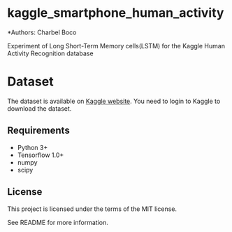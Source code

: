 # kaggle_smartphone_human_activity

*Authors: Charbel Boco

Experiment of Long Short-Term Memory cells(LSTM) for the Kaggle Human Activity Recognition database 

# Dataset

The dataset is available on [Kaggle website](https://www.kaggle.com/uciml/human-activity-recognition-with-smartphones).
You need to login to Kaggle to download the dataset.


## Requirements

- Python 3+
- Tensorflow 1.0+
- numpy
- scipy


## License

This project is licensed under the terms of the MIT license.

See README for more information.
